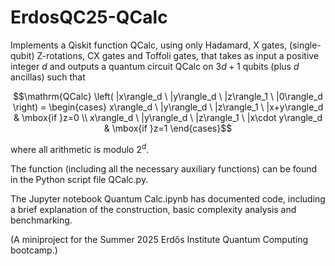 # ErdosQC25-QCalc
Implements a Qiskit function QCalc, using only Hadamard, X gates, (single-qubit) Z-rotations, CX gates and Toffoli gates, that takes as input a positive integer $d$ and outputs a quantum circuit QCalc on $3d+1$ qubits (plus $d$ ancillas) such that

$$\mathrm{QCalc} \left( |x\rangle_d \ |y\rangle_d \ |z\rangle_1 \ |0\rangle_d \right) = \begin{cases} 
x\rangle_d \ |y\rangle_d \ |z\rangle_1 \ |x+y\rangle_d & \mbox{if }z=0 \\
x\rangle_d \ |y\rangle_d \ |z\rangle_1 \ |x\cdot y\rangle_d & \mbox{if }z=1
\end{cases}$$

where all arithmetic is modulo $2^d$.

The function (including all the necessary auxiliary functions) can be found in the Python script file QCalc.py.

The Jupyter notebook Quantum Calc.ipynb has documented code, including a brief explanation of the construction, basic complexity analysis and benchmarking.

(A miniproject for the Summer 2025 Erdős Institute Quantum Computing bootcamp.)

